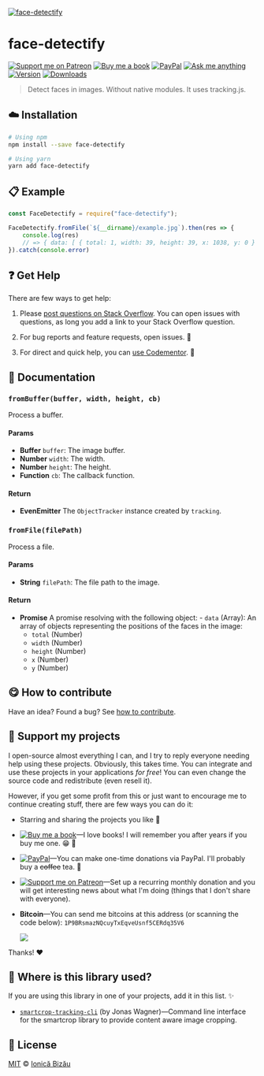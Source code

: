 <!-- Please do not edit this file. Edit the `blah` field in the `package.json` instead. If in doubt, open an issue. -->


[![face-detectify](https://i.imgur.com/o7pVHIv.png)](#)

# face-detectify

 [![Support me on Patreon][badge_patreon]][patreon] [![Buy me a book][badge_amazon]][amazon] [![PayPal][badge_paypal_donate]][paypal-donations] [![Ask me anything](https://img.shields.io/badge/ask%20me-anything-1abc9c.svg)](https://github.com/IonicaBizau/ama) [![Version](https://img.shields.io/npm/v/face-detectify.svg)](https://www.npmjs.com/package/face-detectify) [![Downloads](https://img.shields.io/npm/dt/face-detectify.svg)](https://www.npmjs.com/package/face-detectify)

> Detect faces in images. Without native modules. It uses tracking.js.

## :cloud: Installation

```sh
# Using npm
npm install --save face-detectify

# Using yarn
yarn add face-detectify
```


## :clipboard: Example



```js
const FaceDetectify = require("face-detectify");

FaceDetectify.fromFile(`${__dirname}/example.jpg`).then(res => {
    console.log(res)
    // => { data: [ { total: 1, width: 39, height: 39, x: 1038, y: 0 } ] }
}).catch(console.error)
```



## :question: Get Help

There are few ways to get help:

 1. Please [post questions on Stack Overflow](https://stackoverflow.com/questions/ask). You can open issues with questions, as long you add a link to your Stack Overflow question.
 2. For bug reports and feature requests, open issues. :bug:

 3. For direct and quick help, you can [use Codementor](https://www.codementor.io/johnnyb). :rocket:



## :memo: Documentation


### `fromBuffer(buffer, width, height, cb)`
Process a buffer.

#### Params

- **Buffer** `buffer`: The image buffer.
- **Number** `width`: The width.
- **Number** `height`: The height.
- **Function** `cb`: The callback function.

#### Return
- **EvenEmitter** The `ObjectTracker` instance created by `tracking`.

### `fromFile(filePath)`
Process a file.

#### Params

- **String** `filePath`: The file path to the image.

#### Return
- **Promise** A promise resolving with the following object:    - `data` (Array): An array of objects representing the positions of the faces in the image:
     - `total` (Number)
     - `width` (Number)
     - `height` (Number)
     - `x` (Number)
     - `y` (Number)



## :yum: How to contribute
Have an idea? Found a bug? See [how to contribute][contributing].


## :sparkling_heart: Support my projects

I open-source almost everything I can, and I try to reply everyone needing help using these projects. Obviously,
this takes time. You can integrate and use these projects in your applications *for free*! You can even change the source code and redistribute (even resell it).

However, if you get some profit from this or just want to encourage me to continue creating stuff, there are few ways you can do it:

 - Starring and sharing the projects you like :rocket:
 - [![Buy me a book][badge_amazon]][amazon]—I love books! I will remember you after years if you buy me one. :grin: :book:
 - [![PayPal][badge_paypal]][paypal-donations]—You can make one-time donations via PayPal. I'll probably buy a ~~coffee~~ tea. :tea:
 - [![Support me on Patreon][badge_patreon]][patreon]—Set up a recurring monthly donation and you will get interesting news about what I'm doing (things that I don't share with everyone).
 - **Bitcoin**—You can send me bitcoins at this address (or scanning the code below): `1P9BRsmazNQcuyTxEqveUsnf5CERdq35V6`

    ![](https://i.imgur.com/z6OQI95.png)

Thanks! :heart:


## :dizzy: Where is this library used?
If you are using this library in one of your projects, add it in this list. :sparkles:


 - [`smartcrop-tracking-cli`](https://github.com/jwagner/smartcrop-cli) (by Jonas Wagner)—Command line interface for the smartcrop library to provide content aware image cropping.

## :scroll: License

[MIT][license] © [Ionică Bizău][website]

[badge_patreon]: http://ionicabizau.github.io/badges/patreon.svg
[badge_amazon]: http://ionicabizau.github.io/badges/amazon.svg
[badge_paypal]: http://ionicabizau.github.io/badges/paypal.svg
[badge_paypal_donate]: http://ionicabizau.github.io/badges/paypal_donate.svg
[patreon]: https://www.patreon.com/ionicabizau
[amazon]: http://amzn.eu/hRo9sIZ
[paypal-donations]: https://www.paypal.com/cgi-bin/webscr?cmd=_s-xclick&hosted_button_id=RVXDDLKKLQRJW
[donate-now]: http://i.imgur.com/6cMbHOC.png

[license]: http://showalicense.com/?fullname=Ionic%C4%83%20Biz%C4%83u%20%3Cbizauionica%40gmail.com%3E%20(https%3A%2F%2Fionicabizau.net)&year=2018#license-mit
[website]: https://ionicabizau.net
[contributing]: /CONTRIBUTING.md
[docs]: /DOCUMENTATION.md
